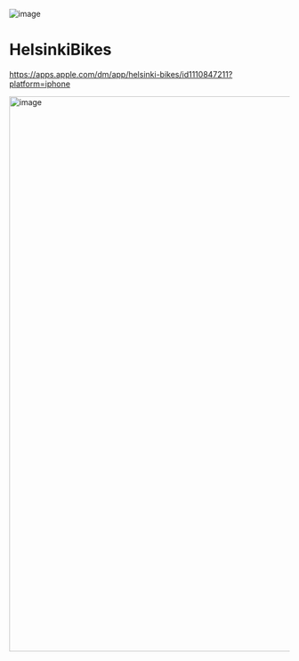 ![image](https://user-images.githubusercontent.com/3033385/203469093-356d5753-49a0-474c-bd9f-e7a89ff14018.png)

# HelsinkiBikes

https://apps.apple.com/dm/app/helsinki-bikes/id1110847211?platform=iphone

<img width="997" alt="image" src="https://user-images.githubusercontent.com/3033385/203469635-492507c9-67f7-4e41-9107-0609c60fbabd.png">
